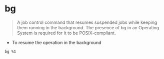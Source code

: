 # bg

> A job control command that resumes suspended jobs while keeping them running in the background.
The presence of bg in an Operating System is required for it to be POSIX-compliant.

- To resume the operation in the background

`bg %1`
